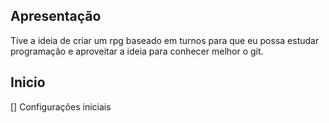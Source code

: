 ## Apresentação

Tive a ideia de criar um rpg baseado em turnos para que eu possa estudar
programação e aproveitar a ideia para conhecer melhor o git.

## Inicio

[] Configurações iniciais 